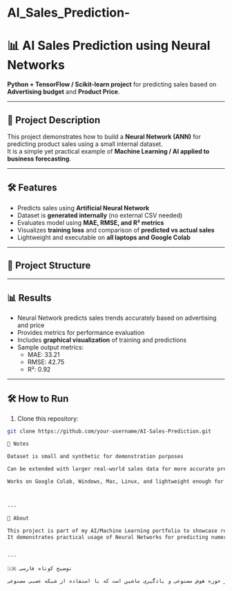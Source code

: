# AI_Sales_Prediction-
# 📊 AI Sales Prediction using Neural Networks

**Python + TensorFlow / Scikit-learn project** for predicting sales based on **Advertising budget** and **Product Price**.

---

## 🚀 Project Description
This project demonstrates how to build a **Neural Network (ANN)** for predicting product sales using a small internal dataset.  
It is a simple yet practical example of **Machine Learning / AI applied to business forecasting**.

---

## 🛠️ Features
- Predicts sales using **Artificial Neural Network**  
- Dataset is **generated internally** (no external CSV needed)  
- Evaluates model using **MAE, RMSE, and R² metrics**  
- Visualizes **training loss** and comparison of **predicted vs actual sales**  
- Lightweight and executable on **all laptops and Google Colab**

---

## 📂 Project Structure

---

## 📊 Results
- Neural Network predicts sales trends accurately based on advertising and price  
- Provides metrics for performance evaluation  
- Includes **graphical visualization** of training and predictions  
- Sample output metrics:
  - MAE: 33.21  
  - RMSE: 42.75  
  - R²: 0.92

---

## 🛠️ How to Run
1. Clone this repository:
```bash
git clone https://github.com/your-username/AI-Sales-Prediction.git

📌 Notes

Dataset is small and synthetic for demonstration purposes

Can be extended with larger real-world sales data for more accurate predictions

Works on Google Colab, Windows, Mac, Linux, and lightweight enough for simple laptops



---

🌟 About

This project is part of my AI/Machine Learning portfolio to showcase regression models for business and sales forecasting.
It demonstrates practical usage of Neural Networks for predicting numerical outcomes based on input features.


---

🇮🇷 توضیح کوتاه فارسی

این پروژه یک نمونه‌کار در حوزه هوش مصنوعی و یادگیری ماشین است که با استفاده از شبکه عصبی مصنوعی (ANN) میزان فروش را بر اساس بودجه تبلیغات و قیمت محصول پیش‌بینی می‌کند. این پروژه می‌تواند به عنوان یک مدل اولیه برای تحلیل‌های تجاری و پیش‌بینی تقاضا مورد استفاده قرار گیرد.

